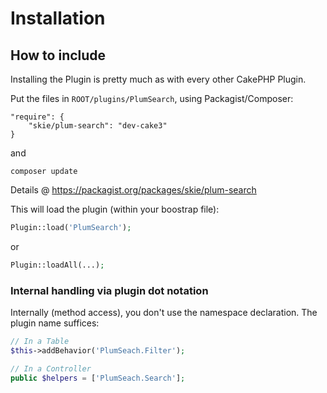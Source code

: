 # Installation

## How to include
Installing the Plugin is pretty much as with every other CakePHP Plugin.

Put the files in `ROOT/plugins/PlumSearch`, using Packagist/Composer:
```
"require": {
	"skie/plum-search": "dev-cake3"
}
```
and

	composer update

Details @ https://packagist.org/packages/skie/plum-search

This will load the plugin (within your boostrap file):
```php
Plugin::load('PlumSearch');
```
or
```php
Plugin::loadAll(...);
```

### Internal handling via plugin dot notation
Internally (method access), you don't use the namespace declaration. The plugin name suffices:
```php
// In a Table
$this->addBehavior('PlumSeach.Filter');

// In a Controller
public $helpers = ['PlumSeach.Search'];
```
